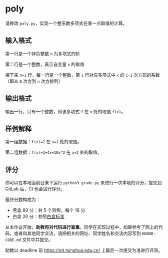# poly

请修改 `poly.py`，实现一个整系数多项式在某一点取值的计算。

## 输入格式

第一行是一个非负整数 `n` 为多项式的阶

第二行是一个整数，表示自变量 `x` 的取值

接下来 `n+1` 行，每一行是一个整数，第 `i` 行对应多项式中 `x` 的 `i-1` 次方前的系数（即从 `0` 次方到 `n` 次方排列）

## 输出格式

输出一行，只有一个整数，即该多项式 `f` 在 `x` 处的取值 `f(x)`。

## 样例解释

第一组数据：`f(x)=2` 在 `x=1` 处的取值。

第二组数据：`f(x)=3+4x+10x^2` 在 `x=2` 处的取值。

## 评分

你可以在本地当前目录下运行 `python3 grade.py` 来进行一次本地的评分，提交到 GitLab 后，CI 也会进行评分。

最终分数构成为：

* 黑盒 80 分：共 5 个测例，每个 16 分
* 白盒 20 分：参照[白盒标准](https://physics-data.meow.plus/faq/whitebox/)

从本作业开始，**助教将对代码进行查重**。同学在实现过程中，如果参考了网上的代码，或者和其他同学交流，请把相关的网址、同学姓名和交流内容写到 `HONOR-CODE.md` 文件中并提交。

助教以 deadline 前 <https://git.tsinghua.edu.cn/> 上最后一次提交为准进行评测。
